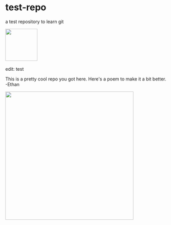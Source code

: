 # test-repo
a test repository to learn git

<div id="header" align="left">
  <img src="https://media.giphy.com/media/M9gbBd9nbDrOTu1Mqx/giphy.gif" width="100"/>
</div>
<br>edit: test

This is a pretty cool repo you got here. Here's a poem to make it a bit better. -Ethan

<div id="header" align="left">
  <img src="https://preview.redd.it/6bz8vqnx35h71.jpg?auto=webp&s=d7e12eed4944d361a805c646ca76d0327fc699bd" width="400"/>
</div>
